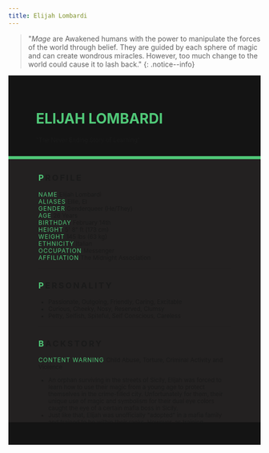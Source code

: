 ```yaml
---
title: Elijah Lombardi
---
```


>  "*Mage* are Awakened humans with the power to manipulate the forces of the world through belief. They are guided by each sphere of magic and can create wondrous miracles. However, too much change to the world could cause it to lash back."
{: .notice--info}

<!---------
header names
----------->

<div class="row" style="background-color:#141414; padding-top:30px; padding-left: 55px; padding-right: 55px; padding-bottom: 25px">
    <h1 style="color:#50C878; text-transform:uppercase;">Elijah Lombardi</h1>
    <small>"The Never Ending Story of Learning"</small>
</div>
<div style="background-color:#50C878;padding:3px;"></div>
<div class="row" style="background-color:#232121; padding-top:5px; padding-left: 60px; padding-right: 60px; padding-bottom: 20px; overflow:auto; max-height:500px">

<!---------
profile
----------->

<h3 class="font-weight-bold" style="letter-spacing:3px; text-transform:uppercase">
    <span style="color:#50C878;">P</span>rofile
</h3>

<small>
<span class="font-weight-bold" style="color:#50C878;letter-spacing:1px; text-transform:uppercase">Name</span> &#09;&#09;
  Elijah Lombardi<br>
<span class="font-weight-bold" style="color:#50C878;letter-spacing:1px; text-transform:uppercase">Aliases</span> &#09;&#09;
  Ellie, El<br>
<span class="font-weight-bold" style="color:#50C878;letter-spacing:1px; text-transform:uppercase">Gender</span> &#09;&#09;
  Genderqueer (He/They)<br>
<span class="font-weight-bold" style="color:#50C878;letter-spacing:1px; text-transform:uppercase">Age</span> &#09;&#09;
  26 Years<br>
<span class="font-weight-bold" style="color:#50C878;letter-spacing:1px; text-transform:uppercase">Birthday</span> &#09;&#09;
  February 14th<br>
<span class="font-weight-bold" style="color:#50C878;letter-spacing:1px; text-transform:uppercase">Height</span> &#09;&#09;
  5' 8" ft (173 cm)<br>
<span class="font-weight-bold" style="color:#50C878;letter-spacing:1px; text-transform:uppercase">Weight</span> &#09;&#09;
  145 lbs (63 kg)<br>
<span class="font-weight-bold" style="color:#50C878;letter-spacing:1px; text-transform:uppercase">Ethnicity</span> &#09;&#09;
  Italian<br>
<span class="font-weight-bold" style="color:#50C878;letter-spacing:1px; text-transform:uppercase">Occupation</span> &#09;&#09;
  Messenger<br>
<span class="font-weight-bold" style="color:#50C878;letter-spacing:1px; text-transform:uppercase">Affiliation</span> &#09;&#09;
  The Midnight Association<br>
</small>

<hr class="w-100 my-5" style="border-color:#e6d7c5;opacity:.2;">

<!---------
personality
----------->
<h3 class="font-weight-bold" style="letter-spacing:3px; text-transform:uppercase">
    <span style="color:#50C878;">P</span>ersonality
</h3>

<small>
<ul>
    <li>Passionate, Outgoing, Friendly, Caring, Excitable</li>
    <li>Curious, Cheeky, Nosy, Reserved, Clumsy</li>
    <li>Petty, Selfish, Spiteful, Self Conscious, Careless</li>
</ul>
</small>

<hr class="w-100 my-5" style="border-color:#e6d7c5;opacity:.2;">

<!---------
backstory
----------->
<h3 class="font-weight-bold" style="letter-spacing:3px; text-transform:uppercase">
    <span style="color:#50C878;">B</span>ackstory
</h3>

<small>

<p><span class="font-weight-bold" style="color:#50C878;letter-spacing:1px; text-transform:uppercase">CONTENT WARNING </span>Child Abuse, Torture, Criminal Activity and Violence</p>

<ul>
    <li>An orphan surviving in the streets of Sicily, Elijah was forced to learn how to use their magic from a young age to protect themselves in the crime-filled city. Unfortunately for them, their unique use of magic and symbolism for their dual eye colors caught the eye of a certain mafia boss in Sicily.</li>
    <li>Just like that, Elijah was unofficially "adopted" in a mafia family and trained to be within their ranks. However, as training proceeded under the sharp eyes of Papa Enzo, who quickly found that despite their heterochromic eyes, Elijah had almost non-existent capabilities in the Time sphere. Unwilling to waste such a precious finding, he found someone capable of enhancing magic and forced them to apply those abilities onto Elijah.</li>
    <li>The magic enhancing process was long and painful, but with that, their Time magic finally manifested to an extent that satisfied Papa Enzo. The next few years were a life of crime with the mafia family, Elijah never liked any of it, but was forced to stay within line or be killed as a traitor.</li>
    <li>Luckily the chance for escape presented itself before Elijah when he was sent to New York as part of a scout party to determine whether the city was viable for expansion. Away from the physical grasp of Enzo meant Elijah could out power the others and escape, with a little help of some fire and a certain Hunter.Now, they move to New Orleans with the rest of the Association on their quest to protect Sleepers from atrocious Awakeneds like Enzo.</li>
</ul>
</small>

<hr class="w-100 my-5" style="border-color:#e6d7c5;opacity:.2;">


<!---------
trivia
----------->

<h3 class="font-weight-bold" style="letter-spacing:3px; text-transform:uppercase">
    <span style="color:#50C878;">A</span>bilities
</h3>

<small>
<ul>
    <li><span class="font-weight-bold" style="color:#50C878;letter-spacing:1px;">INT:</span> 
        2</li>
    <li><span class="font-weight-bold" style="color:#50C878;letter-spacing:1px;">WIT:</span> 
        3</li>
    <li><span class="font-weight-bold" style="color:#50C878;letter-spacing:1px;">RES:</span> 
        4</li>
    <li><span class="font-weight-bold" style="color:#50C878;letter-spacing:1px;">STR:</span> 
        3</li>
    <li><span class="font-weight-bold" style="color:#50C878;letter-spacing:1px;">DEX:</span> 
        4</li>
    <li><span class="font-weight-bold" style="color:#50C878;letter-spacing:1px;">STA:</span> 
        4</li>
    <li><span class="font-weight-bold" style="color:#50C878;letter-spacing:1px;">CHA:</span> 
        1</li>
    <li><span class="font-weight-bold" style="color:#50C878;letter-spacing:1px;">PRE:</span> 
        1</li>
    <li><span class="font-weight-bold" style="color:#50C878;letter-spacing:1px;">COM:</span> 
        3</li>
</ul>

<span class="font-weight-bold" style="color:#50C878;letter-spacing:1px; text-transform:uppercase">BOONS</span><br> 
<ul>
    <li><span class="font-weight-bold" style="color:#50C878;letter-spacing:1px;">Eagle's Eyes.</span> 
        Living a crime life for so long made Elijah wary of everything around him, constantly hyper alert while out and about. Enabling him to notice small changes or disturbances. Though they may not be the brightest, in a pinch, Elijah can still find ways to solve his problems. Advantage on all Wits rolls.</li>
    <li><span class="font-weight-bold" style="color:#50C878;letter-spacing:1px;">Ahead of Time.</span> 
        Along with catching a glimpse of what could happen in the future thanks to his Time sphere, Elijah has a higher chance at dodging and aiming his weapons. Advantage on all Dexterity rolls if he is fighting in self defense or to protect someone else.</li>
    <li><span class="font-weight-bold" style="color:#50C878;letter-spacing:1px;">Touch of Alteration.</span> 
        By manipulating minor characteristics and properties of an object, Elijah can change how they function or interact with the world. Such as weakening an object to be broken more easily, walking silently by dampening the surface, walking on walls by fusing his shoes and gloves to the wall temporarily. </li>
</ul>

<span class="font-weight-bold" style="color:#50C878;letter-spacing:1px; text-transform:uppercase">BANES</span><br> 
<ul>
    <li><span class="font-weight-bold" style="color:#50C878;letter-spacing:1px;">Unwilling Subject.</span>  
        Elijah wasn’t willingly taught the Time Sphere, instead it was forcefully carved into his body to enhance its powers and control. As such, though Elijah may control time, his perception of time is skewered. He has a hard time getting the timing right, arriving on time and telling the time of day.  </li>
    <li><span class="font-weight-bold" style="color:#50C878;letter-spacing:1px;">Mortal Body.</span> 
        He may be a mage with incredible powers, but Elijah is still a mortal human susceptible to all sorts of dangers. From diseases, injuries and mortality. He doesn’t have the resilience of a supernatural creature and can bleed out from wounds if not taken care of, especially when Elijah becomes a little too reckless when fighting.</li>
    <li><span class="font-weight-bold" style="color:#50C878;letter-spacing:1px;">Paradox Inducing.</span>  
        Playing around with Time and Matter could cause a huge paradox from a small mishap, causing the magic to retaliate against Elijah. Thus, he tried to be as careful as possible when dealing with his own magic and hopefully not cause a Masquerade Breach. The larger the effect, the more powerful the backlash could be. </li>
</ul>

<span class="font-weight: bold" style="color:#50C878;letter-spacing:1px; text-transform:uppercase">PASSIVE</span><br> 
<ul>
    <li><span class="font-weight-bold" style="color:#50C878;letter-spacing:1px;">Tick Tock.</span>  
        By turning back time for a few seconds and looping, Elijah can gain a second chance at an action or performance. Words spoken and large events can’t be altered, and Sleepers are completely unaware of this change. Others can dispel if with a suitable time manipulation ability too. Reroll a dice roll, 3 times per roleplay.</li>
    <li><span class="font-weight-bold" style="color:#50C878;letter-spacing:1px;">Temporal Absorption.</span> 
        Stealing meaningless fractions of time from the people, objects and environment, Elijah builds up a reservoir of time energy to use on himself for healing purposes. By enhancing his injuries with its healing properties, it heals him or a selected target passively d2 HP per turn.</li>
    <li><span class="font-weight-bold" style="color:#50C878;letter-spacing:1px;">Chronology Lock.</span>  
        Putting a stop to time, Elijah freezes time for an entire location for a certain period of time, he can control who is frozen and who isn't. In this period, he can hold the time freeze as long as he hasn’t been attacked. If attacked, he must roll a Resolve check of 10 to maintain it. Limited twice per roleplay.</li>
</ul>

<span class="font-weight-bold" style="color:#50C878;letter-spacing:1px; text-transform:uppercase">PRIMARY</span><br> 
<ul>
    <li><span class="font-weight-bold" style="color:#50C878;letter-spacing:1px;">Control Matter</span>  
        Objects can be easily shaped or transformed by manipulating their properties, Elijah could cause dismantle and reconstruct a solid object, both systematically or to explode violently. He could also change their properties like lowering the melting point lower, or make something chemically volatile to oxygen with a combination. </li>
    <li><span class="font-weight-bold" style="color:#50C878;letter-spacing:1px;">Desolated Demolition</span>  
        By accelerating time so fast, Elijah could cause a target or object to decay at high paces. As he is more proficient with Matter, any solid object can almost instantly be decayed into nothing but dust. Living targets are much harder for him to do so. Useful for destroying equipment or weapons of a target or breaking in. </li>
    <li><span class="font-weight-bold" style="color:#50C878;letter-spacing:1px;">Atomize Reality</span>  
        Capable of controlling much larger atom change, Elijah can manipulate larger bursts of flames from a barrier to a forest fire, winds capable of knocking down trees, bolts of lightning and waves that can destroy parts of a buildings. However, these require immense control to manipulate and not lose control. </li>
</ul>

<span class="font-weight-bold" style="color:#50C878;letter-spacing:1px; text-transform:uppercase">SUPPORITVE</span><br> 
<ul>
    <li><span class="font-weight-bold" style="color:#50C878;letter-spacing:1px;">Atom Control.</span>  
        Manipulating the atoms around him, Elijah can speed them up or slow them down for various effects. Capable of creating bursts of water, fog, lighting something on fire or huge gusts of air capable of knocking someone over. He can also create and direct electricity plus freeze bodies of water on some level.</li>
    <li><span class="font-weight-bold" style="color:#50C878;letter-spacing:1px;">Flip the Hourglass.</span>  
        Slowing down time in an area around himself, Elijah created a personal bubble where he is in control. Everyone else inside said bubble of 30 ft will be slowed, while Elijah and his chosen targets aren’t affected. They perceive these targets as moving faster rather than himself being slowed. Roll Intelligence to resist, failure will receive disadvantage on rolls. Lasts for d6 rounds. </li>
    <li><span class="font-weight-bold" style="color:#50C878;letter-spacing:1px;">Transmute Elements.</span>  
        One element, material or object can be transformed into another. An intricate ability that requires Elijah to know of said object beforehand to build it. It can be as simple as turning solids into fog or mist to something as complicated as transmuting it into complex weapons such as a gun. Intelligence check to create complex transmutation, on failure, said transmutation only lasts for 2 rounds before crumbling. </li>
</ul>
</small>

</div>
<div class="row" style="background-color:#141414; padding-top:20px; padding-left: 30px; padding-right: 30px; padding-bottom: 25px;">
    <div style="text-align: right; font-size: 16px"><a href="https://toyhou.se/11320894.-f2u-unity-v2"><i class="fa-solid fa-barcode"></i
  ></a></div>
</div>
